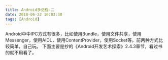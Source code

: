 ```yaml
---
title: Android多进程-二
date: 2018-06-22 16:03:38
tags: [Android]
---
```

Android中中IPC方式有很多，比如使用Bundle，使用文件共享，使用Messenger，使用AIDL，使用ContentProvider，使用Socket等。前两种方式比较简单，自己玩。
下面主要是抄的《Android开发艺术探索》2.4.3章节，看过书的就不用看了。
<!-- more -->
